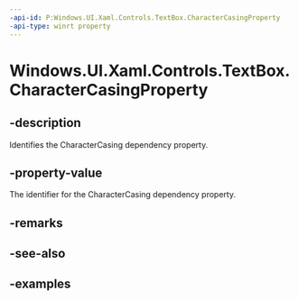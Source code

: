```yaml
---
-api-id: P:Windows.UI.Xaml.Controls.TextBox.CharacterCasingProperty
-api-type: winrt property
---
```


<!-- Property syntax.
public DependencyProperty CharacterCasingProperty { get; }
-->

# Windows.UI.Xaml.Controls.TextBox.CharacterCasingProperty

## -description

Identifies the CharacterCasing dependency property.



## -property-value

The identifier for the CharacterCasing dependency property.

## -remarks

## -see-also

## -examples

